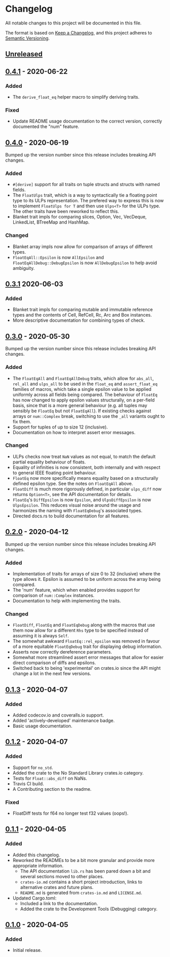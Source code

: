 # Changelog
All notable changes to this project will be documented in this file.

The format is based on [Keep a Changelog](https://keepachangelog.com/en/1.0.0/),
and this project adheres to [Semantic Versioning](https://semver.org/spec/v2.0.0.html).

## [Unreleased]

## [0.4.1] - 2020-06-22

### Added
- The `derive_float_eq` helper macro to simplify deriving traits.

### Fixed
- Update README usage documentation to the correct version, correctly documented
  the "num" feature.

## [0.4.0] - 2020-06-19
Bumped up the version number since this release includes breaking API changes.

### Added
- `#[derive]` support for all traits on tuple structs and structs with named
  fields.
- The `FloatUlps` trait, which is a way to syntactically tie a floating point
  type to its ULPs representation. The prefered way to express this is now to
  implement `FloatUlps for T` and then use `Ulps<T>` for the ULPs type. The
  other traits have been reworked to reflect this.
- Blanket trait impls for comparing slices, Option, Vec, VecDeque, LinkedList,
  BTreeMap and HashMap.

### Changed
- Blanket array impls now allow for comparison of arrays of different types.
- `FloatEqAll::Epsilon` is now `AllEpsilon` and `FloatEqAllDebug::DebugEpsilon`
  is now `AllDebugEpsilon` to help avoid ambiguity.

## [0.3.1] 2020-06-03

### Added
- Blanket trait impls for comparing mutable and immutable reference types and
  the contents of Cell, RefCell, Rc, Arc and Box instances.
- More descriptive documentation for combining types of check.

## [0.3.0] - 2020-05-30
Bumped up the version number since this release includes breaking API changes.

### Added
- The `FloatEqAll` and `FloatEqAllDebug` traits, which allow for `abs_all`,
  `rel_all` and `ulps_all` to be used in the `float_eq` and `assert_float_eq`
  families of macros, which take a single epsilon value to be applied uniformly
  across all fields being compared. The behaviour of `FloatEq` has now changed
  to apply epsilon values structurally, on a per-field basis, since that is a
  more general behaviour (e.g. all tuples may sensibly be `FloatEq` but not
  `FloatEqAll`). If existing checks against arrays or `num::Complex` break, 
  switching to use the `_all` variants ought to fix them.
- Support for tuples of up to size 12 (inclusive).
- Documentation on how to interpret assert error messages.

### Changed
- ULPs checks now treat `NaN` values as not equal, to match the default partial
  equality behaviour of floats.
- Equality of infinities is now consistent, both internally and with respect to
  general IEEE floating point behaviour.
- `FloatEq` now more specifically means equality based on a structurally defined
  epsilon type. See the notes on `FloatEqAll` above.
- `FloatDiff` is much more rigorously defined, in particular `ulps_diff` now
  returns `Option<T>`, see the API documentation for details.
- `FloatEq`'s `DiffEpsilon` is now `Epsilon`, and `UlpsDiffEpsilon` is now
  `UlpsEpsilon`. This reduces visual noise around the usage and harmonizes the
  naming with `FloatEqDebug`'s associated types.
- Directed docs.rs to build documentation for all features.

## [0.2.0] - 2020-04-12
Bumped up the version number since this release includes breaking API changes.

### Added
- Implementation of traits for arrays of size 0 to 32 (inclusive) where the type
  allows it. Epsilon is assumed to be uniform across the array being compared.
- The 'num' feature, which when enabled provides support for comparison of
  `num::Complex` instances.
- Documentation to help with implementing the traits.

### Changed
- `FloatDiff`, `FloatEq` and `FloatEqDebug` along with the macros that use them 
  now allow for a different `Rhs` type to be specified instead of assuming it is
  always `Self`.
- The somewhat awkward `FloatEq::rel_epsilon` was removed in favour of a more 
  equitable `FloatEqDebug` trait for displaying debug information. 
- Asserts now correctly dereference parameters.
- Somewhat more streamlined assert error messages that allow for easier direct
  comparison of diffs and epsilons.
- Switched back to being 'experimental' on crates.io since the API might change
  a lot in the next few versions.

## [0.1.3] - 2020-04-07
### Added
- Added codecov.io and coveralls.io support.
- Added 'actively-developed' maintenance badge.
- Basic usage documentation.

## [0.1.2] - 2020-04-07
### Added
- Support for `no_std`.
- Added the crate to the No Standard Library crates.io category.
- Tests for `Float::abs_diff` on NaNs.
- Travis CI build.
- A Contributing section to the readme.

### Fixed
- FloatDiff tests for f64 no longer test f32 values (oops!).

## [0.1.1] - 2020-04-05
### Added
- Added this changelog.
- Reworked the READMEs to be a bit more granular and provide more appropriate 
  information.
    - The API documentation `lib.rs` has been pared down a bit and several 
      sections moved to other places.
    - `crates-io.md` contains a short project introduction, links to alternative
      crates and future plans.
    - `README.md` is generated from `crates-io.md` and `LICENSE.md`. 
- Updated Cargo.toml:
    - Included a link to the documentation.
    - Added the crate to the Development Tools (Debugging) category.

## [0.1.0] - 2020-04-05
### Added
- Initial release.

[Unreleased]: https://github.com/jtempest/float_eq-rs/compare/0.4.1...HEAD
[0.4.1]: https://github.com/jtempest/float_eq-rs/releases/tag/0.4.1
[0.4.0]: https://github.com/jtempest/float_eq-rs/releases/tag/0.4.0
[0.3.1]: https://github.com/jtempest/float_eq-rs/releases/tag/0.3.1
[0.3.0]: https://github.com/jtempest/float_eq-rs/releases/tag/0.3.0
[0.2.0]: https://github.com/jtempest/float_eq-rs/releases/tag/0.2.0
[0.1.3]: https://github.com/jtempest/float_eq-rs/releases/tag/0.1.3
[0.1.2]: https://github.com/jtempest/float_eq-rs/releases/tag/0.1.2
[0.1.1]: https://github.com/jtempest/float_eq-rs/releases/tag/0.1.1
[0.1.0]: https://github.com/jtempest/float_eq-rs/releases/tag/0.1.0